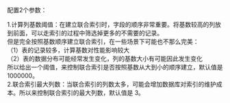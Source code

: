 配置2个参数：

1.计算列基数阈值：在建立联合索引时，字段的顺序非常重要。将基数较高的列放到前面，可以走索引的过程中筛选掉更多的不需要的记录。  
    但是完全按照基数顺序建立联合索引，在一些场景下可能也不那么完美：  
    （1）表的记录较多，计算基数对性能影响较大  
    （2）表的数据分布可能经常发生变化，列的基数大小有可能因此发生变化  
    所以给出一个阈值，来控制联合索引是否按照基数从大到小的顺序建立，默认值是 1000000。  
2.联合索引最大列数：当联合索引的列数太多，可能会增加数据库对索引的维护成本。所以来控制联合索引的最大列数，默认值是 3。

